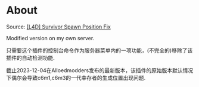 # About
Source: [[L4D] Survivor Spawn Position Fix](https://forums.alliedmods.net/showthread.php?t=338572)

Modified version on my own server.

只需要这个插件的控制台命令作为服务器菜单内的一项功能，(不完全的)移除了该插件的自动检测功能.

截止2023-12-04在Alloedmodders发布的最新版本，该插件的原始版本默认情况下偶尔会导致c6m1,c6m3的一代幸存者的生成位置出现问题.

